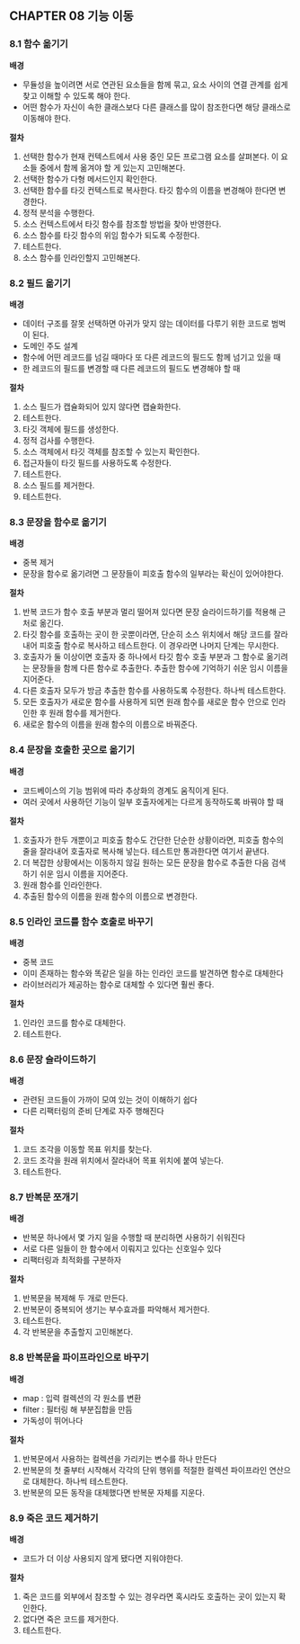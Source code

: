 ## CHAPTER 08 기능 이동

### 8.1 함수 옮기기

**배경**

- 무듈성을 높이려면 서로 연관된 요소들을 함께 묶고, 요소 사이의 연결 관계를 쉽게 찾고 이해할 수 있도록 해야 한다.
- 어떤 함수가 자신이 속한 클래스보다 다른 클래스를 많이 참조한다면 해당 클래스로 이동해야 한다.

**절차**

1. 선택한 함수가 현재 컨텍스트에서 사용 중인 모든 프로그램 요소를 살펴본다. 이 요소들 중에서 함께 옮겨야 할 게 있는지 고민해본다.
2. 선택한 함수가 다형 메서드인지 확인한다.
3. 선택한 함수를 타깃 컨텍스트로 복사한다. 타깃 함수의 이름을 변경해야 한다면 변경한다.
4. 정적 분석을 수행한다.
5. 소스 컨텍스트에서 타깃 함수를 참조할 방법을 찾아 반영한다.
6. 소스 함수를 타깃 함수의 위임 함수가 되도록 수정한다.
7. 테스트한다.
8. 소스 함수를 인라인할지 고민해본다.

### 8.2 필드 옮기기

**배경**

- 데이터 구조를 잘못 선택하면 아귀가 맞지 않는 데이터를 다루기 위한 코드로 범벅이 된다.
- 도메인 주도 설계
- 함수에 어떤 레코드를 넘길 때마다 또 다른 레코드의 필드도 함께 넘기고 있을 때
- 한 레코드의 필드를 변경할 때 다른 레코드의 필드도 변경해야 할 때

**절차**

1. 소스 필드가 캡슐화되어 있지 않다면 캡슐화한다.
2. 테스트한다.
3. 타깃 객체에 필드를 생성한다.
4. 정적 검사를 수행한다.
5. 소스 객체에서 타깃 객체를 참조할 수 있는지 확인한다.
6. 접근자들이 타깃 필드를 사용하도록 수정한다.
7. 테스트한다.
8. 소스 필드를 제거한다.
9. 테스트한다.

### 8.3 문장을 함수로 옮기기

**배경**

- 중복 제거
- 문장을 함수로 옮기려면 그 문장들이 피호출 함수의 일부라는 확신이 있어야한다.

**절차**

1. 반복 코드가 함수 호출 부분과 멀리 떨어져 있다면 문장 슬라이드하기를 적용해 근처로 옮긴다.
2. 타깃 함수를 호출하는 곳이 한 곳뿐이라면, 단순히 소스 위치에서 해당 코드를 잘라내어 피호출 함수로 복사하고 테스트한다. 이 경우라면 나머지 단계는 무시한다.
3. 호출자가 둘 이상이면 호출자 중 하나에서 타깃 함수 호출 부분과 그 함수로 옮기려는 문장들을 함께 다른 함수로 추출한다. 추출한 함수에 기억하기 쉬운 임시 이름을 지어준다.
4. 다른 호출자 모두가 방금 추출한 함수를 사용하도록 수정한다. 하나씩 테스트한다.
5. 모든 호출자가 새로운 함수를 사용하게 되면 원래 함수를 새로운 함수 안으로 인라인한 후 원래 함수를 제거한다.
6. 새로운 함수의 이름을 원래 함수의 이름으로 바꿔준다.

### 8.4 문장을 호출한 곳으로 옮기기

**배경**

- 코드베이스의 기능 범위에 따라 추상화의 경계도 움직이게 된다.
- 여러 곳에서 사용하던 기능이 일부 호출자에게는 다르게 동작하도록 바꿔야 할 때

**절차**

1. 호출자가 한두 개뿐이고 피호출 함수도 간단한 단순한 상황이라면, 피호출 함수의 줄을 잘라내어 호출자로 복사해 넣는다. 테스트만 통과한다면 여기서 끝낸다.
2. 더 복잡한 상황에서는 이동하지 않길 원하는 모든 문장을 함수로 추출한 다음 검색하기 쉬운 임시 이름을 지어준다.
3. 원래 함수를 인라인한다.
4. 추출된 함수의 이름을 원래 함수의 이름으로 변경한다.

### 8.5 인라인 코드를 함수 호출로 바꾸기

**배경**

- 중복 코드
- 이미 존재하는 함수와 똑같은 일을 하는 인라인 코드를 발견하면 함수로 대체한다
- 라이브러리가 제공하는 함수로 대체할 수 있다면 훨씬 좋다.

**절차**

1. 인라인 코드를 함수로 대체한다.
2. 테스트한다.

### 8.6 문장 슬라이드하기

**배경**

- 관련된 코드들이 가까이 모여 있는 것이 이해하기 쉽다
- 다른 리팩터링의 준비 단계로 자주 행해진다

**절차**

1. 코드 조각을 이동할 목표 위치를 찾는다.
2. 코드 조각을 원래 위치에서 잘라내어 목표 위치에 붙여 넣는다.
3. 테스트한다.

### 8.7 반복문 쪼개기

**배경**

- 반복문 하나에서 몇 가지 일을 수행할 때 분리하면 사용하기 쉬워진다
- 서로 다른 일들이 한 함수에서 이뤄지고 있다는 신호일수 있다
- 리팩터링과 최적화를 구분하자

**절차**

1. 반복문을 복제해 두 개로 만든다.
2. 반복문이 중복되어 생기는 부수효과를 파악해서 제거한다.
3. 테스트한다.
4. 각 반복문을 추출할지 고민해본다.

### 8.8 반복문을 파이프라인으로 바꾸기

**배경**

- map : 입력 컬렉션의 각 원소를 변환
- filter : 필터링 해 부분집합을 만듬
- 가독성이 뛰어나다

**절차**

1. 반복문에서 사용하는 컬렉션을 가리키는 변수를 하나 만든다
2. 반복문의 첫 줄부터 시작해서 각각의 단위 행위를 적절한 컬렉션 파이프라인 연산으로 대체한다. 하나씩 테스트한다.
3. 반복문의 모든 동작을 대체했다면 반복문 자체를 지운다.

### 8.9 죽은 코드 제거하기

**배경**

- 코드가 더 이상 사용되지 않게 됐다면 지워야한다.

**절차**

1. 죽은 코드를 외부에서 참조할 수 있는 경우라면 혹시라도 호출하는 곳이 있는지 확인한다.
2. 없다면 죽은 코드를 제거한다.
3. 테스트한다.